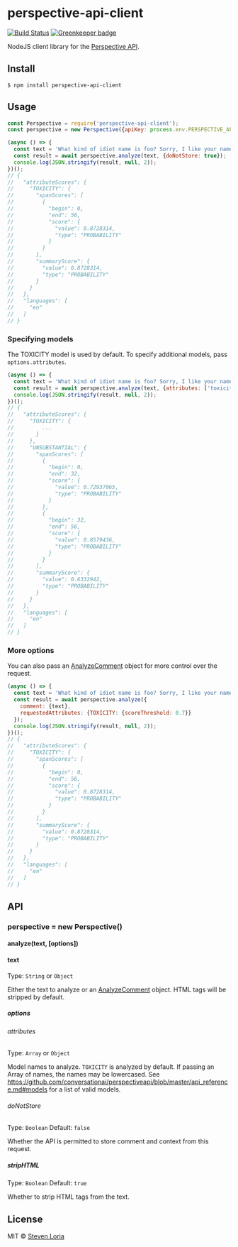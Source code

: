 # perspective-api-client

[![Build Status](https://travis-ci.org/sloria/perspective-api-client.svg?branch=master)](https://travis-ci.org/sloria/perspective-api-client)
[![Greenkeeper badge](https://badges.greenkeeper.io/sloria/perspective-api-client.svg)](https://greenkeeper.io/)

NodeJS client library for the [Perspective API](https://www.perspectiveapi.com/).

## Install

```
$ npm install perspective-api-client
```

## Usage

```js
const Perspective = require('perspective-api-client');
const perspective = new Perspective({apiKey: process.env.PERSPECTIVE_API_KEY});

(async () => {
  const text = 'What kind of idiot name is foo? Sorry, I like your name.';
  const result = await perspective.analyze(text, {doNotStore: true});
  console.log(JSON.stringify(result, null, 2));
})();
// {
//   "attributeScores": {
//     "TOXICITY": {
//       "spanScores": [
//         {
//           "begin": 0,
//           "end": 56,
//           "score": {
//             "value": 0.8728314,
//             "type": "PROBABILITY"
//           }
//         }
//       ],
//       "summaryScore": {
//         "value": 0.8728314,
//         "type": "PROBABILITY"
//       }
//     }
//   },
//   "languages": [
//     "en"
//   ]
// }
```

### Specifying models

The TOXICITY model is used by default. To specify additional models,
    pass `options.attributes`.

```js
(async () => {
  const text = 'What kind of idiot name is foo? Sorry, I like your name.';
  const result = await perspective.analyze(text, {attributes: ['toxicity', 'unsubstantial'], doNotStore: true});
  console.log(JSON.stringify(result, null, 2));
})();
// {
//   "attributeScores": {
//     "TOXICITY": {
//         ...
//       }
//     },
//     "UNSUBSTANTIAL": {
//       "spanScores": [
//         {
//           "begin": 0,
//           "end": 32,
//           "score": {
//             "value": 0.72937065,
//             "type": "PROBABILITY"
//           }
//         },
//         {
//           "begin": 32,
//           "end": 56,
//           "score": {
//             "value": 0.8579436,
//             "type": "PROBABILITY"
//           }
//         }
//       ],
//       "summaryScore": {
//         "value": 0.6332942,
//         "type": "PROBABILITY"
//       }
//     }
//   },
//   "languages": [
//     "en"
//   ]
// }
```

### More options

You can also pass an [AnalyzeComment](https://github.com/conversationai/perspectiveapi/blob/master/api_reference.md#analyzecomment-request)
object for more control over the request.

```js
(async () => {
  const text = 'What kind of idiot name is foo? Sorry, I like your name.';
  const result = await perspective.analyze({
    comment: {text},
    requestedAttributes: {TOXICITY: {scoreThreshold: 0.7}}
  });
  console.log(JSON.stringify(result, null, 2));
})();
// {
//   "attributeScores": {
//     "TOXICITY": {
//       "spanScores": [
//         {
//           "begin": 0,
//           "end": 56,
//           "score": {
//             "value": 0.8728314,
//             "type": "PROBABILITY"
//           }
//         }
//       ],
//       "summaryScore": {
//         "value": 0.8728314,
//         "type": "PROBABILITY"
//       }
//     }
//   },
//   "languages": [
//     "en"
//   ]
// }
```

## API

### perspective = new Perspective()

#### analyze(text, [options])

#### text

Type: `String` or `Object`

Either the text to analyze or an [AnalyzeComment](https://github.com/conversationai/perspectiveapi/blob/master/api_reference.md#analyzecomment-request) object.
HTML tags will be stripped by default.

##### options

###### attributes

Type: `Array` or `Object`

Model names to analyze. `TOXICITY` is analyzed by default. If passing an Array of names, the names may be lowercased.
See https://github.com/conversationai/perspectiveapi/blob/master/api_reference.md#models
for a list of valid models.

###### doNotStore

Type: `Boolean`
Default: `false`

Whether the API is permitted to store comment and context from this request.

##### stripHTML

Type: `Boolean`
Default: `true`

Whether to strip HTML tags from the text.

## License

MIT © [Steven Loria](http://stevenloria.com)
